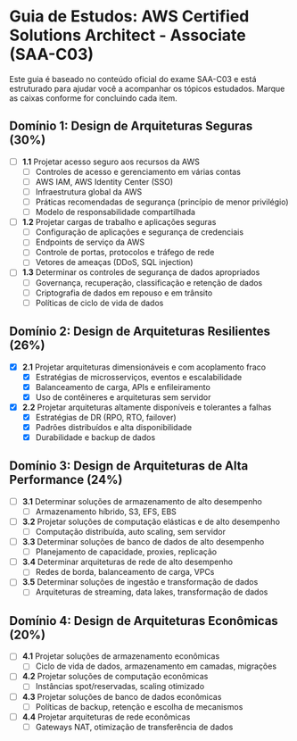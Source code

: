 # Guia de Estudos: AWS Certified Solutions Architect - Associate (SAA-C03)

Este guia é baseado no conteúdo oficial do exame SAA-C03 e está estruturado para ajudar você a acompanhar os tópicos estudados. Marque as caixas conforme for concluindo cada item.

## Domínio 1: Design de Arquiteturas Seguras (30%)
- [ ] **1.1** Projetar acesso seguro aos recursos da AWS
  - [ ] Controles de acesso e gerenciamento em várias contas
  - [ ] AWS IAM, AWS Identity Center (SSO)
  - [ ] Infraestrutura global da AWS
  - [ ] Práticas recomendadas de segurança (princípio de menor privilégio)
  - [ ] Modelo de responsabilidade compartilhada
- [ ] **1.2** Projetar cargas de trabalho e aplicações seguras
  - [ ] Configuração de aplicações e segurança de credenciais
  - [ ] Endpoints de serviço da AWS
  - [ ] Controle de portas, protocolos e tráfego de rede
  - [ ] Vetores de ameaças (DDoS, SQL injection)
- [ ] **1.3** Determinar os controles de segurança de dados apropriados
  - [ ] Governança, recuperação, classificação e retenção de dados
  - [ ] Criptografia de dados em repouso e em trânsito
  - [ ] Políticas de ciclo de vida de dados

## Domínio 2: Design de Arquiteturas Resilientes (26%)
- [x] **2.1** Projetar arquiteturas dimensionáveis e com acoplamento fraco
  - [x] Estratégias de microsserviços, eventos e escalabilidade
  - [x] Balanceamento de carga, APIs e enfileiramento
  - [x] Uso de contêineres e arquiteturas sem servidor
- [x] **2.2** Projetar arquiteturas altamente disponíveis e tolerantes a falhas
  - [x] Estratégias de DR (RPO, RTO, failover)
  - [x] Padrões distribuídos e alta disponibilidade
  - [x] Durabilidade e backup de dados

## Domínio 3: Design de Arquiteturas de Alta Performance (24%)
- [ ] **3.1** Determinar soluções de armazenamento de alto desempenho
  - [ ] Armazenamento híbrido, S3, EFS, EBS
- [ ] **3.2** Projetar soluções de computação elásticas e de alto desempenho
  - [ ] Computação distribuída, auto scaling, sem servidor
- [ ] **3.3** Determinar soluções de banco de dados de alto desempenho
  - [ ] Planejamento de capacidade, proxies, replicação
- [ ] **3.4** Determinar arquiteturas de rede de alto desempenho
  - [ ] Redes de borda, balanceamento de carga, VPCs
- [ ] **3.5** Determinar soluções de ingestão e transformação de dados
  - [ ] Arquiteturas de streaming, data lakes, transformação de dados

## Domínio 4: Design de Arquiteturas Econômicas (20%)
- [ ] **4.1** Projetar soluções de armazenamento econômicas
  - [ ] Ciclo de vida de dados, armazenamento em camadas, migrações
- [ ] **4.2** Projetar soluções de computação econômicas
  - [ ] Instâncias spot/reservadas, scaling otimizado
- [ ] **4.3** Projetar soluções de banco de dados econômicas
  - [ ] Políticas de backup, retenção e escolha de mecanismos
- [ ] **4.4** Projetar arquiteturas de rede econômicas
  - [ ] Gateways NAT, otimização de transferência de dados
